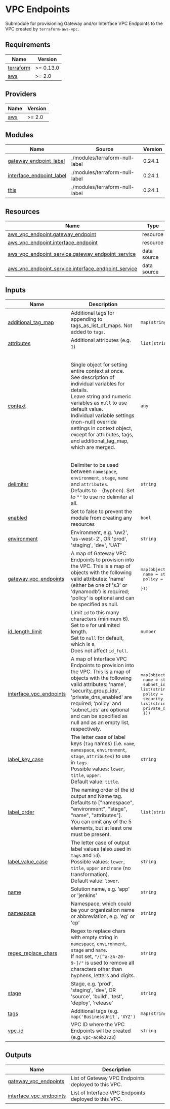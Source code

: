 # VPC Endpoints

Submodule for provisioning Gateway and/or Interface VPC Endpoints to the VPC created by `terraform-aws-vpc`.

## Requirements

| Name                                                                     | Version   |
| ------------------------------------------------------------------------ | --------- |
| <a name="requirement_terraform"></a> [terraform](#requirement_terraform) | >= 0.13.0 |
| <a name="requirement_aws"></a> [aws](#requirement_aws)                   | >= 2.0    |

## Providers

| Name                                             | Version |
| ------------------------------------------------ | ------- |
| <a name="provider_aws"></a> [aws](#provider_aws) | >= 2.0  |

## Modules

| Name                                                                                                        | Source                         | Version |
| ----------------------------------------------------------------------------------------------------------- | ------------------------------ | ------- |
| <a name="module_gateway_endpoint_label"></a> [gateway_endpoint_label](#module_gateway_endpoint_label)       | ./modules/terraform-null-label | 0.24.1  |
| <a name="module_interface_endpoint_label"></a> [interface_endpoint_label](#module_interface_endpoint_label) | ./modules/terraform-null-label | 0.24.1  |
| <a name="module_this"></a> [this](#module_this)                                                             | ./modules/terraform-null-label | 0.24.1  |

## Resources

| Name                                                                                                                                                       | Type        |
| ---------------------------------------------------------------------------------------------------------------------------------------------------------- | ----------- |
| [aws_vpc_endpoint.gateway_endpoint](https://registry.terraform.io/providers/hashicorp/aws/latest/docs/resources/vpc_endpoint)                              | resource    |
| [aws_vpc_endpoint.interface_endpoint](https://registry.terraform.io/providers/hashicorp/aws/latest/docs/resources/vpc_endpoint)                            | resource    |
| [aws_vpc_endpoint_service.gateway_endpoint_service](https://registry.terraform.io/providers/hashicorp/aws/latest/docs/data-sources/vpc_endpoint_service)   | data source |
| [aws_vpc_endpoint_service.interface_endpoint_service](https://registry.terraform.io/providers/hashicorp/aws/latest/docs/data-sources/vpc_endpoint_service) | data source |

## Inputs

| Name                                                                                                   | Description                                                                                                                                                                                                                                                                                                                               | Type                                                                                                                                                                     | Default                                                                                                                                                                                                                                                                                                                                                              | Required |
| ------------------------------------------------------------------------------------------------------ | ----------------------------------------------------------------------------------------------------------------------------------------------------------------------------------------------------------------------------------------------------------------------------------------------------------------------------------------- | ------------------------------------------------------------------------------------------------------------------------------------------------------------------------ | -------------------------------------------------------------------------------------------------------------------------------------------------------------------------------------------------------------------------------------------------------------------------------------------------------------------------------------------------------------------- | :------: |
| <a name="input_additional_tag_map"></a> [additional_tag_map](#input_additional_tag_map)                | Additional tags for appending to tags_as_list_of_maps. Not added to `tags`.                                                                                                                                                                                                                                                               | `map(string)`                                                                                                                                                            | `{}`                                                                                                                                                                                                                                                                                                                                                                 |    no    |
| <a name="input_attributes"></a> [attributes](#input_attributes)                                        | Additional attributes (e.g. `1`)                                                                                                                                                                                                                                                                                                          | `list(string)`                                                                                                                                                           | `[]`                                                                                                                                                                                                                                                                                                                                                                 |    no    |
| <a name="input_context"></a> [context](#input_context)                                                 | Single object for setting entire context at once.<br>See description of individual variables for details.<br>Leave string and numeric variables as `null` to use default value.<br>Individual variable settings (non-null) override settings in context object,<br>except for attributes, tags, and additional_tag_map, which are merged. | `any`                                                                                                                                                                    | <pre>{<br> "additional_tag_map": {},<br> "attributes": [],<br> "delimiter": null,<br> "enabled": true,<br> "environment": null,<br> "id_length_limit": null,<br> "label_key_case": null,<br> "label_order": [],<br> "label_value_case": null,<br> "name": null,<br> "namespace": null,<br> "regex_replace_chars": null,<br> "stage": null,<br> "tags": {}<br>}</pre> |    no    |
| <a name="input_delimiter"></a> [delimiter](#input_delimiter)                                           | Delimiter to be used between `namespace`, `environment`, `stage`, `name` and `attributes`.<br>Defaults to `-` (hyphen). Set to `""` to use no delimiter at all.                                                                                                                                                                           | `string`                                                                                                                                                                 | `null`                                                                                                                                                                                                                                                                                                                                                               |    no    |
| <a name="input_enabled"></a> [enabled](#input_enabled)                                                 | Set to false to prevent the module from creating any resources                                                                                                                                                                                                                                                                            | `bool`                                                                                                                                                                   | `null`                                                                                                                                                                                                                                                                                                                                                               |    no    |
| <a name="input_environment"></a> [environment](#input_environment)                                     | Environment, e.g. 'uw2', 'us-west-2', OR 'prod', 'staging', 'dev', 'UAT'                                                                                                                                                                                                                                                                  | `string`                                                                                                                                                                 | `null`                                                                                                                                                                                                                                                                                                                                                               |    no    |
| <a name="input_gateway_vpc_endpoints"></a> [gateway_vpc_endpoints](#input_gateway_vpc_endpoints)       | A map of Gateway VPC Endpoints to provision into the VPC. This is a map of objects with the following valid attributes: 'name' (either be one of 's3' or 'dynamodb') is required; 'policy' is optional and can be specified as null.                                                                                                      | <pre>map(object({<br> name = string<br> policy = string<br> }))</pre>                                                                                                    | `{}`                                                                                                                                                                                                                                                                                                                                                                 |    no    |
| <a name="input_id_length_limit"></a> [id_length_limit](#input_id_length_limit)                         | Limit `id` to this many characters (minimum 6).<br>Set to `0` for unlimited length.<br>Set to `null` for default, which is `0`.<br>Does not affect `id_full`.                                                                                                                                                                             | `number`                                                                                                                                                                 | `null`                                                                                                                                                                                                                                                                                                                                                               |    no    |
| <a name="input_interface_vpc_endpoints"></a> [interface_vpc_endpoints](#input_interface_vpc_endpoints) | A map of Interface VPC Endpoints to provision into the VPC. This is a map of objects with the following valid attributes: 'name', 'security_group_ids', 'private_dns_enabled' are required; 'policy' and 'subnet_ids' are optional and can be specified as null and as an empty list, respectively.                                       | <pre>map(object({<br> name = string<br> subnet_ids = list(string)<br> policy = string<br> security_group_ids = list(string)<br> private_dns_enabled = bool<br> }))</pre> | `{}`                                                                                                                                                                                                                                                                                                                                                                 |    no    |
| <a name="input_label_key_case"></a> [label_key_case](#input_label_key_case)                            | The letter case of label keys (`tag` names) (i.e. `name`, `namespace`, `environment`, `stage`, `attributes`) to use in `tags`.<br>Possible values: `lower`, `title`, `upper`.<br>Default value: `title`.                                                                                                                                  | `string`                                                                                                                                                                 | `null`                                                                                                                                                                                                                                                                                                                                                               |    no    |
| <a name="input_label_order"></a> [label_order](#input_label_order)                                     | The naming order of the id output and Name tag.<br>Defaults to ["namespace", "environment", "stage", "name", "attributes"].<br>You can omit any of the 5 elements, but at least one must be present.                                                                                                                                      | `list(string)`                                                                                                                                                           | `null`                                                                                                                                                                                                                                                                                                                                                               |    no    |
| <a name="input_label_value_case"></a> [label_value_case](#input_label_value_case)                      | The letter case of output label values (also used in `tags` and `id`).<br>Possible values: `lower`, `title`, `upper` and `none` (no transformation).<br>Default value: `lower`.                                                                                                                                                           | `string`                                                                                                                                                                 | `null`                                                                                                                                                                                                                                                                                                                                                               |    no    |
| <a name="input_name"></a> [name](#input_name)                                                          | Solution name, e.g. 'app' or 'jenkins'                                                                                                                                                                                                                                                                                                    | `string`                                                                                                                                                                 | `null`                                                                                                                                                                                                                                                                                                                                                               |    no    |
| <a name="input_namespace"></a> [namespace](#input_namespace)                                           | Namespace, which could be your organization name or abbreviation, e.g. 'eg' or 'cp'                                                                                                                                                                                                                                                       | `string`                                                                                                                                                                 | `null`                                                                                                                                                                                                                                                                                                                                                               |    no    |
| <a name="input_regex_replace_chars"></a> [regex_replace_chars](#input_regex_replace_chars)             | Regex to replace chars with empty string in `namespace`, `environment`, `stage` and `name`.<br>If not set, `"/[^a-zA-Z0-9-]/"` is used to remove all characters other than hyphens, letters and digits.                                                                                                                                   | `string`                                                                                                                                                                 | `null`                                                                                                                                                                                                                                                                                                                                                               |    no    |
| <a name="input_stage"></a> [stage](#input_stage)                                                       | Stage, e.g. 'prod', 'staging', 'dev', OR 'source', 'build', 'test', 'deploy', 'release'                                                                                                                                                                                                                                                   | `string`                                                                                                                                                                 | `null`                                                                                                                                                                                                                                                                                                                                                               |    no    |
| <a name="input_tags"></a> [tags](#input_tags)                                                          | Additional tags (e.g. `map('BusinessUnit','XYZ')`                                                                                                                                                                                                                                                                                         | `map(string)`                                                                                                                                                            | `{}`                                                                                                                                                                                                                                                                                                                                                                 |    no    |
| <a name="input_vpc_id"></a> [vpc_id](#input_vpc_id)                                                    | VPC ID where the VPC Endpoints will be created (e.g. `vpc-aceb2723`)                                                                                                                                                                                                                                                                      | `string`                                                                                                                                                                 | n/a                                                                                                                                                                                                                                                                                                                                                                  |   yes    |

## Outputs

| Name                                                                                                     | Description                                           |
| -------------------------------------------------------------------------------------------------------- | ----------------------------------------------------- |
| <a name="output_gateway_vpc_endpoints"></a> [gateway_vpc_endpoints](#output_gateway_vpc_endpoints)       | List of Gateway VPC Endpoints deployed to this VPC.   |
| <a name="output_interface_vpc_endpoints"></a> [interface_vpc_endpoints](#output_interface_vpc_endpoints) | List of Interface VPC Endpoints deployed to this VPC. |
